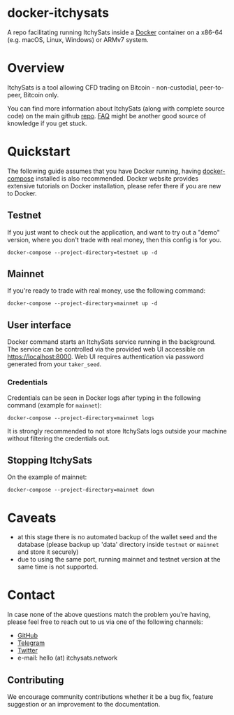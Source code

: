 # docker-itchysats

A repo facilitating running ItchySats inside a [Docker](https://www.docker.com/what-docker) container on a x86-64 (e.g. macOS, Linux, Windows) or ARMv7 system.

# Overview

ItchySats is a tool allowing CFD trading on Bitcoin - non-custodial, peer-to-peer, Bitcoin only.

You can find more information about ItchySats (along with complete source code) on the main github [repo](https://github.com/itchysats/itchysats).
[FAQ](https://github.com/itchysats/itchysats/blob/master/FAQ.md) might be another good source of knowledge if you get stuck.

# Quickstart

The following guide assumes that you have Docker running, having [docker-compose](https://docs.docker.com/compose/install/) installed is also recommended.
Docker website provides extensive tutorials on Docker installation, please refer there if you are new to Docker.

## Testnet

If you just want to check out the application, and want to try out a "demo" version, where you don't trade with real money, then this config is for you.

```
docker-compose --project-directory=testnet up -d
```

## Mainnet

If you're ready to trade with real money, use the following command:

```
docker-compose --project-directory=mainnet up -d
```

## User interface

Docker command starts an ItchySats service running in the background.
The service can be controlled via the provided web UI accessible on [https://localhost:8000](https://localhost:8000).
Web UI requires authentication via password generated from your `taker_seed`.

### Credentials

Credentials can be seen in Docker logs after typing in the following command (example for `mainnet`):

```
docker-compose --project-directory=mainnet logs
```

It is strongly recommended to not store ItchySats logs outside your machine without filtering the credentials out.

## Stopping ItchySats

On the example of mainnet:

```
docker-compose --project-directory=mainnet down
```


# Caveats

- at this stage there is no automated backup of the wallet seed and the database (please backup up 'data' directory inside `testnet` or `mainnet` and store it securely)
- due to using the same port, running mainnet and testnet version at the same time is not supported.

# Contact

In case none of the above questions match the problem you're having, please feel free to reach out to us via one of the following channels:

- [GitHub](https://github.com/itchysats/itchysats/discussions)
- [Telegram](https://t.me/joinchat/ULycH50PLV1jOTI0)
- [Twitter](https://twitter.com/itchysats)
- e-mail: hello (at) itchysats.network

## Contributing

We encourage community contributions whether it be a bug fix, feature suggestion or an improvement to the documentation.
